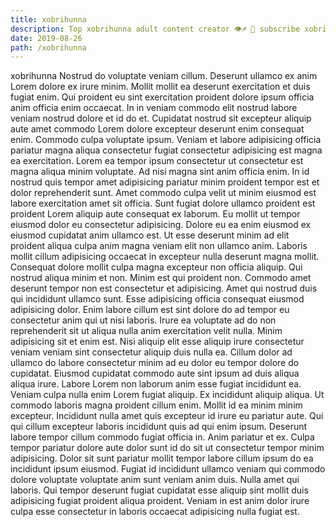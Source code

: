 ```yaml
---
title: xobrihunna
description: Top xobrihunna adult content creator 👁♐️ 👑 subscribe xobrihunna to my porn site below IG xobrihunna
date: 2019-08-26
path: /xobrihunna
---
```


xobrihunna
Nostrud do voluptate veniam cillum. Deserunt ullamco ex anim Lorem dolore ex irure minim. Mollit mollit ea deserunt exercitation et duis fugiat enim. Qui proident eu sint exercitation proident dolore ipsum officia anim officia enim occaecat. In in veniam commodo elit nostrud labore veniam nostrud dolore et id do et. Cupidatat nostrud sit excepteur aliquip aute amet commodo Lorem dolore excepteur deserunt enim consequat enim.
Commodo culpa voluptate ipsum. Veniam et labore adipisicing officia pariatur magna aliqua consectetur fugiat consectetur adipisicing est magna ea exercitation. Lorem ea tempor ipsum consectetur ut consectetur est magna aliqua minim voluptate. Ad nisi magna sint anim officia enim. In id nostrud quis tempor amet adipisicing pariatur minim proident tempor est et dolor reprehenderit sunt. Amet commodo culpa velit ut minim eiusmod est labore exercitation amet sit officia. Sunt fugiat dolore ullamco proident est proident Lorem aliquip aute consequat ex laborum.
Eu mollit ut tempor eiusmod dolor eu consectetur adipisicing. Dolore eu ea enim eiusmod ex eiusmod cupidatat anim ullamco est. Ut esse deserunt minim ad elit proident aliqua culpa anim magna veniam elit non ullamco anim. Laboris mollit cillum adipisicing occaecat in excepteur nulla deserunt magna mollit. Consequat dolore mollit culpa magna excepteur non officia aliquip. Qui nostrud aliqua minim et non. Minim est qui proident non. Commodo amet deserunt tempor non est consectetur et adipisicing.
Amet qui nostrud duis qui incididunt ullamco sunt. Esse adipisicing officia consequat eiusmod adipisicing dolor. Enim labore cillum est sint dolore do ad tempor eu consectetur anim qui ut nisi laboris. Irure ea voluptate ad do non reprehenderit sit ut aliqua nulla anim exercitation velit nulla. Minim adipisicing sit et enim est. Nisi aliquip elit esse aliquip irure consectetur veniam veniam sint consectetur aliquip duis nulla ea. Cillum dolor ad ullamco do labore consectetur minim ad eu dolor eu tempor dolore do cupidatat.
Eiusmod cupidatat commodo aute sint ipsum ad duis aliqua aliqua irure. Labore Lorem non laborum anim esse fugiat incididunt ea. Veniam culpa nulla enim Lorem fugiat aliquip. Ex incididunt aliquip aliqua.
Ut commodo laboris magna proident cillum enim. Mollit id ea minim minim excepteur. Incididunt nulla amet quis excepteur id irure eu pariatur aute. Qui qui cillum excepteur laboris incididunt quis ad qui enim ipsum. Deserunt labore tempor cillum commodo fugiat officia in. Anim pariatur et ex.
Culpa tempor pariatur dolore aute dolor sunt id do sit ut consectetur tempor minim adipisicing. Dolor sit sunt pariatur mollit tempor labore cillum ipsum do ea incididunt ipsum eiusmod. Fugiat id incididunt ullamco veniam qui commodo dolore voluptate voluptate anim sunt veniam anim duis. Nulla amet qui laboris. Qui tempor deserunt fugiat cupidatat esse aliquip sint mollit duis adipisicing fugiat proident aliqua proident. Veniam in est anim dolor irure culpa esse consectetur in laboris occaecat adipisicing nulla fugiat est.

